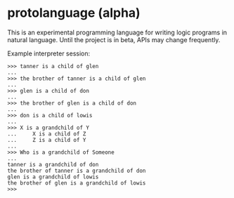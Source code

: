 # protolanguage (alpha)
This is an experimental programming language for writing logic programs in natural language. Until the project is in beta, APIs may change frequently.

Example interpreter session:
```
>>> tanner is a child of glen
...
>>> the brother of tanner is a child of glen
...
>>> glen is a child of don
...
>>> the brother of glen is a child of don
...
>>> don is a child of lowis
...
>>> X is a grandchild of Y
... 	X is a child of Z
... 	Z is a child of Y
...
>>> Who is a grandchild of Someone                   
...
tanner is a grandchild of don
the brother of tanner is a grandchild of don
glen is a grandchild of lowis
the brother of glen is a grandchild of lowis
>>>
```
